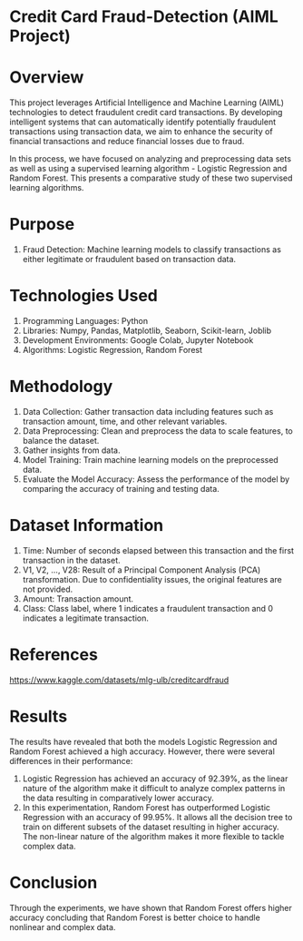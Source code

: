 # Credit Card Fraud-Detection (AIML Project)

# Overview
This project leverages Artificial Intelligence and Machine Learning (AIML) technologies to detect fraudulent credit card transactions. By developing intelligent systems that can automatically identify potentially fraudulent transactions using transaction data, we aim to enhance the security of financial transactions and reduce financial losses due to fraud.

In this process, we have focused on analyzing and preprocessing data sets as well as using a supervised learning algorithm - Logistic Regression and Random Forest. This presents a comparative study of these two supervised learning algorithms.

# Purpose
1. Fraud Detection: Machine learning models to classify transactions as either legitimate or fraudulent based on transaction data.

# Technologies Used
1. Programming Languages: Python
2. Libraries: Numpy, Pandas, Matplotlib, Seaborn, Scikit-learn, Joblib
3. Development Environments: Google Colab, Jupyter Notebook
4. Algorithms: Logistic Regression, Random Forest

# Methodology
1. Data Collection: Gather transaction data including features such as transaction amount, time, and other relevant variables.
2. Data Preprocessing: Clean and preprocess the data to scale features, to balance the dataset.
3. Gather insights from data.
4. Model Training: Train machine learning models on the preprocessed data.
5. Evaluate the Model Accuracy: Assess the performance of the model by comparing the accuracy of training and testing data.

# Dataset Information
1. Time: Number of seconds elapsed between this transaction and the first transaction in the dataset.
2. V1, V2, ..., V28: Result of a Principal Component Analysis (PCA) transformation. Due to confidentiality issues, the original features are not provided.
3. Amount: Transaction amount.
4. Class: Class label, where 1 indicates a fraudulent transaction and 0 indicates a legitimate transaction.

# References
https://www.kaggle.com/datasets/mlg-ulb/creditcardfraud

# Results
The results have revealed that both the models Logistic Regression and Random Forest achieved a high accuracy. However, there were several differences in their performance: 
1. Logistic Regression has achieved an accuracy of 92.39%, as the linear nature of the algorithm make it difficult to analyze complex patterns in the data resulting in comparatively lower accuracy.
2. In this experimentation, Random Forest has outperformed Logistic Regression with an accuracy of 99.95%. It allows all the decision tree to train on different subsets of the dataset resulting in higher accuracy. The non-linear nature of the algorithm makes it more flexible to tackle complex data.

# Conclusion
Through the experiments, we have shown that Random Forest offers higher accuracy concluding that Random Forest is better choice to handle nonlinear and complex data. 
